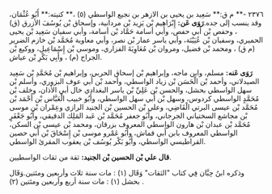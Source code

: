 ٢٣٧٦ -** م ق:** سَعِيد بن يحيى بن الازهر بن نجيع الواسطي (٥) ،** كنيته:** أَبُو عُثْمَان، وقد ينسب إلى جده.**رَوَى عَن:** إِبْرَاهِيم بْن يَزِيد بْن مردانية، وإسحاق بْن يُوسُفَ الأزرق (ق) ، وحفص بْن أَبي حفص، وأبي أسامة حَمَّاد بْن أسامة، وأبي سفيان سَعِيد بْن يحيى الحميري، وسفيان بْن عُيَيْنَة، وأبي ياسر عمار بْن نصر، وأبي معاوية مُحَمَّد بْن خازم الضرير (م ق) ، ومحمد بْن فضيل، ومروان بْن مُعَاوِيَةَ الفزاري، وموسى بْن إِسْمَاعِيل، ووكيع بْن الجراح (م) ، وأَبِي بَكْرِ بْن عياش.

**رَوَى عَنه:** مسلم، وابن ماجه، وإبراهيم بْن إسحاق الحربي، وإبراهيم بْن مُحَمَّدِ بْن سَعِيد الصيدلاني، وأحمد بْن الْحَسَن بْن زياد الواسطي، وأحمد بْن أَبي عوف البزوري، وأسلم بْن سهل الواسطي بحشل، والحسن بْن عَلِيِّ بْن ياسر البغدادي خال أبي الأذان، وخلف بْن مُحَمَّدٍ الواسطي كردوس، وسهل بْن أَبي سهل الواسطي، وأَبُو خبيب الْعَبَّاس بْن أَحْمَد بْن مُحَمَّد بْن عيسى البرتي الْقَاضِي، وعلي بْن الحسين بْن الجنيد الرازي وعِمْران بْن موسى بْن مجاشع السختياني الجرجاني، وأَبُو جعفر مُحَمَّد بْن عَبد المَلِك الدقيقي، وأَبُو جَعْفَرٍ مُحَمَّد بْن عبدان بْن هارون الواسطي المعروف بزرقان، ومحمد بْن عيسى بْن السكن، الواسطي المعروف بابن أَبي قماش، وأَبُو عَمْرو موسى بْن إِسْحَاقَ بْن أَبي حصين القراطيسي الواسطي، وأَبُو بَكْر يُوسُف بْن يعقوب المقرئ الواسطي.

**قال علي بْن الحسين بْن الجنيد:** ثقة من ثقات الواسطيين.

وذكره ابنُ حِبَّان فِي كتاب "الثقات" وَقَال (١) : مات سنة ثلاث وأربعين ومئتين.وَقَال بحشل (١) : مات سنة أربع وأربعين ومئتين (٢) .
